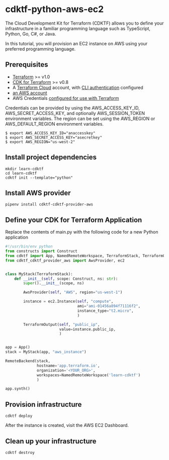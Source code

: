 # cdktf-python-aws-ec2

The Cloud Development Kit for Terraform (CDKTF) allows you to define your infrastructure in a familiar programming language such as TypeScript, Python, Go, C#, or Java.

In this tutorial, you will provision an EC2 instance on AWS using your preferred programming language.

## Prerequisites

* [Terraform](https://www.terraform.io/downloads) >= v1.0
* [CDK for Terraform](https://learn.hashicorp.com/tutorials/terraform/cdktf-install) >= v0.8
* A [Terraform Cloud](https://app.terraform.io/) account, with [CLI authentication](https://learn.hashicorp.com/tutorials/terraform/cloud-login) configured
* [an AWS account](https://portal.aws.amazon.com/billing/signup?nc2=h_ct&src=default&redirect_url=https%3A%2F%2Faws.amazon.com%2Fregistration-confirmation#/start)
* AWS Credentials [configured for use with Terraform](https://registry.terraform.io/providers/hashicorp/aws/latest/docs#authentication)


Credentials can be provided by using the AWS_ACCESS_KEY_ID, AWS_SECRET_ACCESS_KEY, and optionally AWS_SESSION_TOKEN environment variables. The region can be set using the AWS_REGION or AWS_DEFAULT_REGION environment variables.

```shell
$ export AWS_ACCESS_KEY_ID="anaccesskey"
$ export AWS_SECRET_ACCESS_KEY="asecretkey"
$ export AWS_REGION="us-west-2"
```

## Install project dependencies

```shell
mkdir learn-cdktf
cd learn-cdktf
cdktf init --template="python"
```

## Install AWS provider

```shell
pipenv install cdktf-cdktf-provider-aws
```

## Define your CDK for Terraform Application

Replace the contents of main.py with the following code for a new Python application

```python
#!/usr/bin/env python
from constructs import Construct
from cdktf import App, NamedRemoteWorkspace, TerraformStack, TerraformOutput, RemoteBackend
from cdktf_cdktf_provider_aws import AwsProvider, ec2


class MyStack(TerraformStack):
    def __init__(self, scope: Construct, ns: str):
        super().__init__(scope, ns)

        AwsProvider(self, "AWS", region="us-west-1")

        instance = ec2.Instance(self, "compute",
                                ami="ami-01456a894f71116f2",
                                instance_type="t2.micro",
                                )

        TerraformOutput(self, "public_ip",
                        value=instance.public_ip,
                        )


app = App()
stack = MyStack(app, "aws_instance")

RemoteBackend(stack,
              hostname='app.terraform.io',
              organization='<YOUR_ORG>',
              workspaces=NamedRemoteWorkspace('learn-cdktf')
              )

app.synth()
```
## Provision infrastructure
```shell
cdktf deploy
```
After the instance is created, visit the AWS EC2 Dashboard.

## Clean up your infrastructure
```shell
cdktf destroy
```